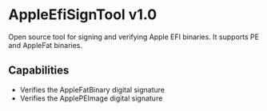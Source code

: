 AppleEfiSignTool v1.0
==============

Open source tool for signing and verifying Apple EFI binaries. It supports PE and AppleFat binaries.

## Capabilities
- Verifies the AppleFatBinary digital signature 
- Verifies the ApplePEImage digital signature 

